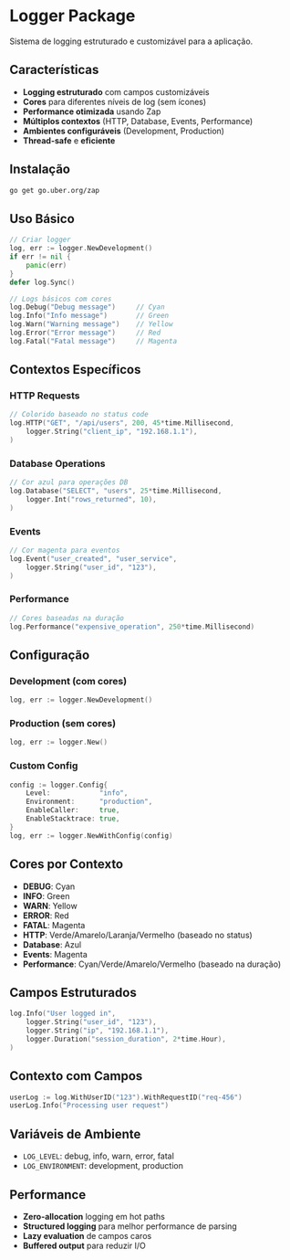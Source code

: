 # Logger Package

Sistema de logging estruturado e customizável para a aplicação.

## Características

- **Logging estruturado** com campos customizáveis
- **Cores** para diferentes níveis de log (sem ícones)
- **Performance otimizada** usando Zap
- **Múltiplos contextos** (HTTP, Database, Events, Performance)
- **Ambientes configuráveis** (Development, Production)
- **Thread-safe** e **eficiente**

## Instalação

```bash
go get go.uber.org/zap
```

## Uso Básico

```go
// Criar logger
log, err := logger.NewDevelopment()
if err != nil {
    panic(err)
}
defer log.Sync()

// Logs básicos com cores
log.Debug("Debug message")     // Cyan
log.Info("Info message")       // Green
log.Warn("Warning message")    // Yellow
log.Error("Error message")     // Red
log.Fatal("Fatal message")     // Magenta
```

## Contextos Específicos

### HTTP Requests
```go
// Colorido baseado no status code
log.HTTP("GET", "/api/users", 200, 45*time.Millisecond,
    logger.String("client_ip", "192.168.1.1"),
)
```

### Database Operations
```go
// Cor azul para operações DB
log.Database("SELECT", "users", 25*time.Millisecond,
    logger.Int("rows_returned", 10),
)
```

### Events
```go
// Cor magenta para eventos
log.Event("user_created", "user_service",
    logger.String("user_id", "123"),
)
```

### Performance
```go
// Cores baseadas na duração
log.Performance("expensive_operation", 250*time.Millisecond)
```

## Configuração

### Development (com cores)
```go
log, err := logger.NewDevelopment()
```

### Production (sem cores)
```go
log, err := logger.New()
```

### Custom Config
```go
config := logger.Config{
    Level:            "info",
    Environment:      "production",
    EnableCaller:     true,
    EnableStacktrace: true,
}
log, err := logger.NewWithConfig(config)
```

## Cores por Contexto

- **DEBUG**: Cyan
- **INFO**: Green  
- **WARN**: Yellow
- **ERROR**: Red
- **FATAL**: Magenta
- **HTTP**: Verde/Amarelo/Laranja/Vermelho (baseado no status)
- **Database**: Azul
- **Events**: Magenta
- **Performance**: Cyan/Verde/Amarelo/Vermelho (baseado na duração)

## Campos Estruturados

```go
log.Info("User logged in",
    logger.String("user_id", "123"),
    logger.String("ip", "192.168.1.1"),
    logger.Duration("session_duration", 2*time.Hour),
)
```

## Contexto com Campos

```go
userLog := log.WithUserID("123").WithRequestID("req-456")
userLog.Info("Processing user request")
```

## Variáveis de Ambiente

- `LOG_LEVEL`: debug, info, warn, error, fatal
- `LOG_ENVIRONMENT`: development, production

## Performance

- **Zero-allocation** logging em hot paths
- **Structured logging** para melhor performance de parsing
- **Lazy evaluation** de campos caros
- **Buffered output** para reduzir I/O 